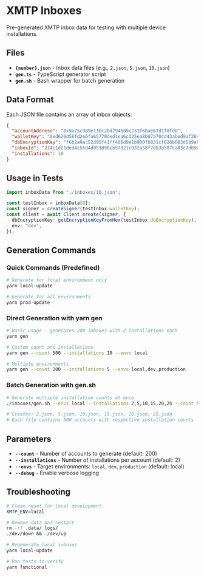 # XMTP Inboxes

Pre-generated XMTP inbox data for testing with multiple device installations.

## Files

- **`{number}.json`** - Inbox data files (e.g., `2.json`, `5.json`, `10.json`)
- **`gen.ts`** - TypeScript generator script
- **`gen.sh`** - Bash wrapper for batch generation

## Data Format

Each JSON file contains an array of inbox objects:

```json
{
  "accountAddress": "0x9a75c989e11bc2bd2946d9c233f6bae67d1f0fd0",
  "walletKey": "0xd620d58fd2e6fa65770ded1ea6cd25ea8b07a70cd43abed9af264a55c9b98ecc",
  "dbEncryptionKey": "f6b2a9ac52d95f41ff486d0e1b900fb831cf626b683d5b9a9448e71170c2b975",
  "inboxId": "214c1d21ded4c55d4d053090cb57821c932a58f7d53b587ca83c7db908e6650b",
  "installations": 10
}
```

## Usage in Tests

```typescript
import inboxData from "./inboxes/10.json";

const testInbox = inboxData[0];
const signer = createSigner(testInbox.walletKey);
const client = await Client.create(signer, {
  dbEncryptionKey: getEncryptionKeyFromHex(testInbox.dbEncryptionKey),
  env: "dev",
});
```

## Generation Commands

### Quick Commands (Predefined)

```bash
# Generate for local environment only
yarn local-update

# Generate for all environments
yarn prod-update
```

### Direct Generation with yarn gen

```bash
# Basic usage - generates 200 inboxes with 2 installations each
yarn gen

# Custom count and installations
yarn gen --count 500 --installations 10 --envs local

# Multiple environments
yarn gen --count 200 --installations 5 --envs local,dev,production
```

### Batch Generation with gen.sh

```bash
# Generate multiple installation counts at once
./inboxes/gen.sh --envs local --installations 2,5,10,15,20,25 --count 500

# Creates: 2.json, 5.json, 10.json, 15.json, 20.json, 25.json
# Each file contains 500 accounts with respective installation counts
```

## Parameters

- **`--count`** - Number of accounts to generate (default: 200)
- **`--installations`** - Number of installations per account (default: 2)
- **`--envs`** - Target environments: `local`, `dev`, `production` (default: local)
- **`--debug`** - Enable verbose logging

## Troubleshooting

```bash
# Clean reset for local development
XMTP_ENV=local

# Remove data and restart
rm -rf .data/ logs/
./dev/down && ./dev/up

# Regenerate local inboxes
yarn local-update

# Run tests to verify
yarn functional
```
